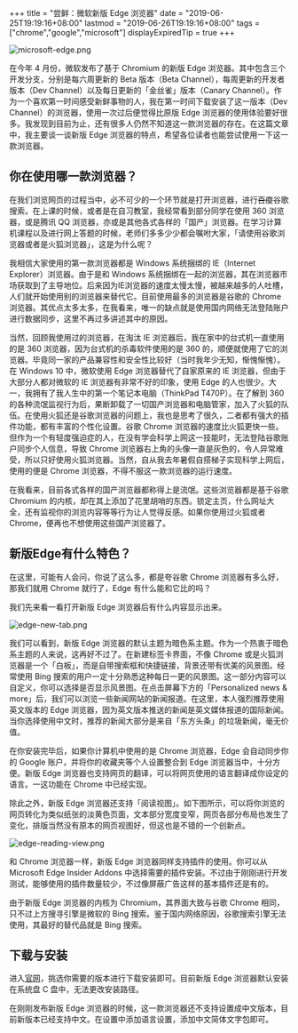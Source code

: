 +++
title = "尝鲜：微软新版 Edge 浏览器"
date = "2019-06-25T19:19:16+08:00"
lastmod = "2019-06-26T19:19:16+08:00"
tags = ["chrome","google","microsoft"]
displayExpiredTip = true
+++

![microsoft-edge.png](/images/microsoft-edge.png "Microsoft Edge")

在今年 4 月份，微软发布了基于 Chromium 的新版 Edge 浏览器。其中包含三个开发分支，分别是每六周更新的 Beta 版本（Beta Channel），每周更新的开发者版本（Dev Channel）以及每日更新的「金丝雀」版本（Canary Channel）。作为一个喜欢第一时间感受新鲜事物的人，我在第一时间下载安装了这一版本（Dev Channel）的浏览器，使用一次过后便觉得比原版 Edge 浏览器的使用体验要好很多。我发现到目前为止，还有很多人仍然不知道这一款浏览器的存在。在这篇文章中，我主要谈一谈新版 Edge 浏览器的特点，希望各位读者也能尝试使用一下这一款浏览器。

## 你在使用哪一款浏览器？

在我们浏览网页的过程当中，必不可少的一个环节就是打开浏览器，进行~~百度~~谷歌搜索。在上课的时候，或者是在自习教室，我经常看到部分同学在使用 360 浏览器，或是腾讯 QQ 浏览器，亦或是其他各式各样的「国产」浏览器。在学习计算机课程以及进行网上答题的时候，老师们多多少少都会嘱咐大家，「请使用谷歌浏览器或者是火狐浏览器」，这是为什么呢？

我相信大家使用的第一款浏览器都是 Windows 系统捆绑的 IE（Internet Explorer）浏览器。由于是和 Windows 系统捆绑在一起的浏览器，其在浏览器市场获取到了主导地位。后来因为IE浏览器的速度太慢太慢，被越来越多的人吐槽，人们就开始使用别的浏览器来替代它。目前使用最多的浏览器是谷歌的 Chrome 浏览器。其优点太多太多，在我看来，唯一的缺点就是使用国内网络无法登陆账户进行数据同步，这里不再过多讲述其中的原因。

当然，回顾我使用过的浏览器，在淘汰 IE 浏览器后，我在家中的台式机一直使用的是 360 浏览器，因为台式机的杀毒软件使用的是 360 的，顺便就使用了它的浏览器。毕竟同一家的产品兼容性和安全性比较好（当时我年少无知，惭愧惭愧）。在 Windows 10 中，微软使用 Edge 浏览器替代了自家原来的 IE 浏览器，但由于大部分人都对微软的 IE 浏览器有非常不好的印象，使用 Edge 的人也很少。大一，我拥有了我人生中的第一个笔记本电脑（ThinkPad T470P）。在了解到 360 的各种流氓监视行为后，果断卸载了一切国产浏览器和电脑管家，加入了火狐的队伍。在使用火狐还是谷歌浏览器的问题上，我也是思考了很久，二者都有强大的插件功能，都有丰富的个性化设置。谷歌 Chrome 浏览器的速度比火狐更快一些。但作为一个有轻度强迫症的人，在没有学会科学上网这一技能时，无法登陆谷歌账户同步个人信息，导致 Chrome 浏览器右上角的头像一直是灰色的，令人异常难受，所以只好使用火狐浏览器。当然，自从我去年暑假自搭梯子实现科学上网后，使用的便是 Chrome 浏览器，不得不服这一款浏览器的运行速度。

在我看来，目前各式各样的国产浏览器都称得上是流氓。这些浏览器都是基于谷歌 Chromium 的内核，却在其上添加了花里胡哨的东西。锁定主页，什么网址大全，还有监视你的浏览内容等等行为让人觉得反感。如果你使用过火狐或者 Chrome，便再也不想使用这些国产浏览器了。

## 新版Edge有什么特色？

在这里，可能有人会问，你说了这么多，都是夸谷歌 Chrome 浏览器有多么好，那我们就用 Chrome 就行了，Edge 有什么能和它比的吗？

我们先来看一看打开新版 Edge 浏览器后有什么内容显示出来。

![edge-new-tab.png](/images/edge-new-tab.png "New Tab")

我们可以看到，新版 Edge 浏览器的默认主题为暗色系主题。作为一个热衷于暗色系主题的人来说，这再好不过了。在新建标签卡界面，不像 Chrome 或是火狐浏览器是一个「白板」，而是自带搜索框和快捷链接，背景还带有优美的风景图。经常使用 Bing 搜索的用户一定十分熟悉这种每日一更的风景图。这一部分内容可以自定义，你可以选择是否显示风景图。在点击屏幕下方的「Personalized news & more」后，我们可以浏览一些新闻网站的新闻报道。在这里，本人强烈推荐使用英文版本的 Edge 浏览器，因为英文版本推送的新闻是英文媒体报道的国际新闻。当你选择使用中文时，推荐的新闻大部分是来自「东方头条」的垃圾新闻，毫无价值。

在你安装完毕后，如果你计算机中使用的是 Chrome 浏览器，Edge 会自动同步你的 Google 账户，并将你的收藏夹等个人设置整合到 Edge 浏览器当中，十分方便。新版 Edge 浏览器也支持网页的翻译，可以将网页使用的语言翻译成你设定的语言。一这功能在 Chrome 中已经实现。

除此之外，新版 Edge 浏览器还支持「阅读视图」。如下图所示，可以将你浏览的网页转化为类似纸张的淡黄色页面，文本部分宽度变窄，网页各部分布局也发生了变化，排版当然没有原本的网页视图好，但这也是不错的一个创新点。

![edge-reading-view.png](/images/edge-reading-view.png "Reading View")

和 Chrome 浏览器一样，新版 Edge 浏览器同样支持插件的使用。你可以从 Microsoft Edge Insider Addons 中选择需要的插件安装。不过由于刚刚进行开发测试，能够使用的插件数量较少，不过像屏蔽广告这样的基本插件还是有的。

由于新版 Edge 浏览器的内核为 Chromium，其界面大致与谷歌 Chrome 相同，只不过上方搜寻引擎是微软的 Bing 搜索。鉴于国内网络原因，谷歌搜索引擎无法使用，其最好的替代品就是 Bing 搜索。

## 下载与安装

进入[官网](https://www.microsoftedgeinsider.com/en-us/download/)，挑选你需要的版本进行下载安装即可。目前新版 Edge 浏览器默认安装在系统盘 C 盘中，无法更改安装路径。

在刚刚发布新版 Edge 浏览器的时候，这一款浏览器还不支持设置成中文版本，目前新版本已经支持中文。在设置中添加语言设置，添加中文简体文字包即可。